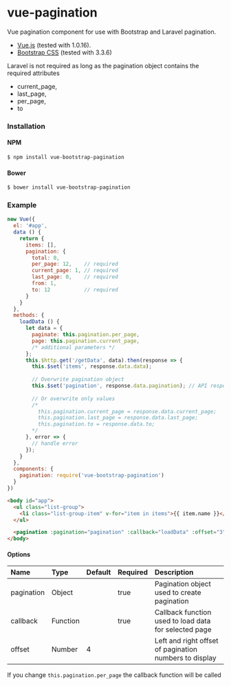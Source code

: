 # vue-pagination
Vue pagination component for use with Bootstrap and Laravel pagination.

* [Vue.js](http://vuejs.org/) (tested with 1.0.16).
* [Bootstrap CSS](http://getbootstrap.com/) (tested with 3.3.6)

Laravel is not required as long as the pagination object contains the required attributes
* current_page,
* last_page,
* per_page,
* to

### Installation

#### NPM

```bash
$ npm install vue-bootstrap-pagination
```

#### Bower

```bash
$ bower install vue-bootstrap-pagination
```

### Example
```js
new Vue({
  el: '#app',
  data () {
    return {
      items: [],
      pagination: {
        total: 0,
        per_page: 12,    // required
        current_page: 1, // required
        last_page: 0,    // required
        from: 1,
        to: 12           // required
      }
    }
  },
  methods: {
    loadData () {
      let data = {
        paginate: this.pagination.per_page,
        page: this.pagination.current_page,
        /* additional parameters */
      };
      this.$http.get('/getData', data).then(response => {
        this.$set('items', response.data.data);
        
        // Overwrite pagination object
        this.$set('pagination', response.data.pagination); // API response edited to have pagination data under pagination object
        
        // Or overwrite only values
        /*
          this.pagination.current_page = response.data.current_page;
          this.pagination.last_page = response.data.last_page;
          this.pagination.to = response.data.to;
        */
      }, error => {
        // handle error
      });
    }
  },
  components: {
    pagination: require('vue-bootstrap-pagination')
  }
})
```

```html
<body id="app">
  <ul class="list-group">
    <li class="list-group-item" v-for="item in items">{{ item.name }}</li>
  </ul>

  <pagination :pagination="pagination" :callback="loadData" :offset="3"></pagination>
</body>
```

#### Options
| Name          | Type     | Default | Required | Description
| :------------ | :--------| :-------| :--------| :-----------
| pagination    | Object   |         | true     | Pagination object used to create pagination
| callback      | Function |         | true     | Callback function used to load data for selected page
| offset        | Number   | 4       |          | Left and right offset of pagination numbers to display

If you change `this.pagination.per_page` the callback function will be called
